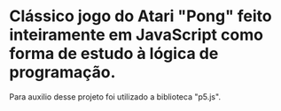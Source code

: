<h1>Clássico jogo do Atari "Pong" feito inteiramente em JavaScript como forma de estudo à lógica de programação.</h1>
Para auxilio desse projeto foi utilizado a biblioteca "p5.js".
